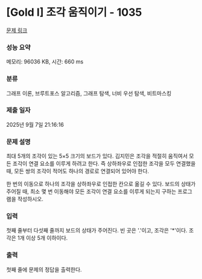 # [Gold I] 조각 움직이기 - 1035 

[문제 링크](https://www.acmicpc.net/problem/1035) 

### 성능 요약

메모리: 96036 KB, 시간: 660 ms

### 분류

그래프 이론, 브루트포스 알고리즘, 그래프 탐색, 너비 우선 탐색, 비트마스킹

### 제출 일자

2025년 9월 7일 21:16:16

### 문제 설명

<p>최대 5개의 조각이 있는 5×5 크기의 보드가 있다. 김지민은 조각을 적절히 움직여서 모든 조각이 연결 요소를 이루게 하려고 한다. 즉 상하좌우로 인접한 조각을 모두 연결했을 때, 모든 쌍의 조각이 적어도 하나의 경로로 연결되어 있어야 한다.</p>

<p>한 번의 이동으로 하나의 조각을 상하좌우로 인접한 칸으로 옮길 수 있다. 보드의 상태가 주어질 때, 최소 몇 번 이동해야 모든 조각이 연결 요소를 이루게 되는지 구하는 프로그램을 작성하시오.</p>

### 입력 

 <p>첫째 줄부터 다섯째 줄까지 보드의 상태가 주어진다. 빈 곳은 '.'이고, 조각은 '*'이다. 조각은 1개 이상 5개 이하이다.</p>

### 출력 

 <p>첫째 줄에 문제의 정답을 출력한다.</p>

